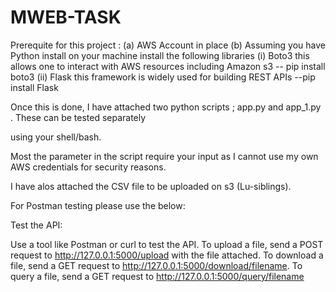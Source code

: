 # MWEB-TASK
Prerequite for this project :
(a) AWS Account in place
(b) Assuming you have Python install on your machine install the following libraries 
   (i) Boto3 this allows one to interact with AWS resources including Amazon s3 -- pip install boto3
  (ii) Flask this framework is widely used for building REST APIs --pip install Flask

Once this is done, I have attached two python scripts ; app.py and app_1.py . These can be tested separately

using your shell/bash. 

Most the parameter in the script require your input as I cannot use my own AWS credentials for security reasons.

I have alos attached the CSV file to be uploaded on s3 (Lu-siblings).

For Postman testing please use the below:

Test the API:

Use a tool like Postman or curl to test the API.
To upload a file, send a POST request to http://127.0.0.1:5000/upload with the file attached.
To download a file, send a GET request to http://127.0.0.1:5000/download/filename.
To query a file, send a GET request to http://127.0.0.1:5000/query/filename
